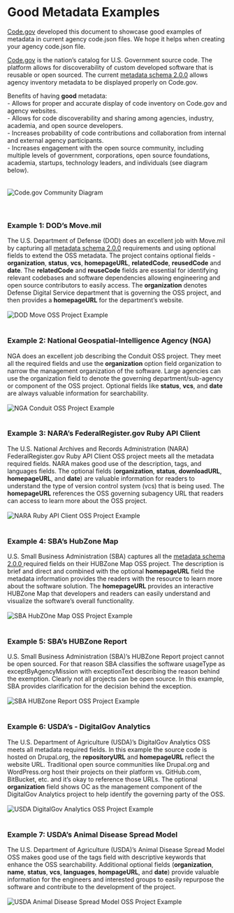 # Good Metadata Examples    
[Code.gov](https://www.code.gov) developed this document to showcase good examples of metadata in current agency code.json files.  We hope it helps when creating your agency code.json file.  

[Code.gov](https://www.code.gov) is the nation’s catalog for U.S. Government source code.  The platform allows for discoverability of custom developed software that is reusable or open sourced.  The current [metadata schema 2.0.0](https://code.gov/about/compliance/inventory-code) allows agency inventory metadata to be displayed properly on Code.gov.

Benefits of having **good** metadata:   
	- Allows for proper and accurate display of code inventory on Code.gov and agency websites.  
	- Allows for code discoverability and sharing among agencies, industry, academia, and open source developers.  
	- Increases probability of code contributions and collaboration from internal and external agency participants.  
	- Increases engagement with the open source community, including multiple levels of government, corporations, open source foundations, academia, startups, technology leaders, and individuals (see diagram below).  
<br/>  
![Code.gov Community Diagram](../images/community.png)
<br/><br/><br/>    
### Example 1: DOD’s Move.mil         
The U.S. Department of Defense (DOD) does an excellent job with Move.mil by capturing all [metadata schema 2.0.0](https://code.gov/about/compliance/inventory-code) requirements and using optional fields to extend the OSS metadata. The project contains optional fields - **organization**, **status**, **vcs**, **homepageURL**, **relatedCode**, **reusedCode** and **date**.  The **relatedCode** and **reuseCode** fields are essential for identifying relevant codebases and software dependencies allowing engineering and open source contributors to easily access. The **organization** denotes Defense Digital Service department that is governing the OSS project, and then provides a **homepageURL** for the department’s website.
<br/>   
![DOD Move OSS Project Example](../images/dod_move.png)
<br/><br/>
### Example 2: National Geospatial-Intelligence Agency (NGA)   
NGA does an excellent job describing the Conduit OSS project. They meet all the required fields and use the **organization** option field organization to narrow the management organization of the software.  Large agencies can use the organization field to denote the governing department/sub-agency or component of the OSS project. Optional fields like **status**, **vcs**, and **date** are always valuable information for searchability. 
<br/><br/>
![NGA Conduit OSS Project Example](../images/nga_conduit.png)
<br/><br/>  
### Example 3: NARA’s FederalRegister.gov Ruby API Client   
The U.S. National Archives and Records Administration (NARA) FederalRegister.gov Ruby API Client OSS project meets all the metadata required fields. NARA makes good use of the description, tags, and languages fields.  The optional fields (**organization**, **status**, **downloadURL**, **homepageURL**, and **date**) are valuable information for readers to understand the type of version control system (vcs) that is being used.  The **homepageURL** references the OSS governing subagency URL that readers can access to learn more about the OSS project. 
<br/>  
![NARA Ruby API Client OSS Project Example](../images/nara_rubyapi.png)
<br/><br/>
### Example 4: SBA’s HubZone Map  
U.S. Small Business Administration (SBA) captures all the [metadata schema 2.0.0 ](https://www.code.gov/#/policy-guide/docs/compliance/inventory-code)required fields on their HUBZone Map OSS project. The description is brief and direct and combined with the optional **homepageURL** field the metadata information provides the readers with the resource to learn more about the software solution. The **homepageURL** provides an interactive HUBZone Map that developers and readers can easily understand and visualize the software’s overall functionality.   
<br/> 
![SBA HubZOne Map OSS Project Example](../images/sba_hubzone_map.png)
<br/><br/> 
### Example 5: SBA’s HUBZone Report     
U.S. Small Business Administration (SBA)’s HUBZone Report project cannot be open sourced. For that reason SBA classifies the software usageType as exceptByAgencyMission with exceptionText describing the reason behind the exemption.  Clearly not all projects can be open source.  In this example, SBA provides clarification for the decision behind the exception.
<br/>  
![SBA HUBZone Report OSS Project Example](../images/sba_hubzone_report.png)
<br/><br/>
### Example 6: USDA’s - DigitalGov Analytics
The U.S. Department of Agriculture (USDA)’s DigitalGov Analytics OSS meets all metadata required fields.  In this example the source code is hosted on Drupal.org, the **repositoryURL** and **homepageURL** reflect the website URL. Traditional open source communities like Drupal.org and WordPress.org host their projects on their platform vs. GitHub.com, BitBucket, etc. and it’s okay to reference those URLs. The optional **organization** field shows OC as the management component of the DigitalGov Analytics project to help identify the governing party of the OSS. 
<br/>  
![USDA DigitalGov Analytics OSS Project Example](../images/usda_digitalgov.png)
<br/><br/> 
### Example 7: USDA’s Animal Disease Spread Model       
The U.S. Department of Agriculture (USDA)’s Animal Disease Spread Model OSS makes good use of the tags field with descriptive keywords that enhance the OSS searchability.  Additional optional fields (**organization**, **name**, **status**, **vcs**, **languages**, **hompageURL**, and **date**) provide valuable information for the engineers and interested groups to easily repurpose the software and contribute to the development of the project. 
<br/>   
![USDA Animal Disease Spread Model OSS Project Example](../images/usda_aphis.png)
